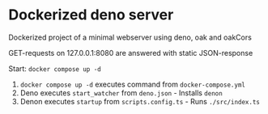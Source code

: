 # Dockerized deno server

Dockerized project of a minimal webserver using deno, oak and oakCors

GET-requests on 127.0.0.1:8080 are answered with static JSON-response

Start: `docker compose up -d`

1. `docker compose up -d` executes command from `docker-compose.yml`
  1. Deno executes `start_watcher` from `deno.json`
    - Installs `denon`
  2. Denon executes `startup` from `scripts.config.ts`
    - Runs `./src/index.ts`